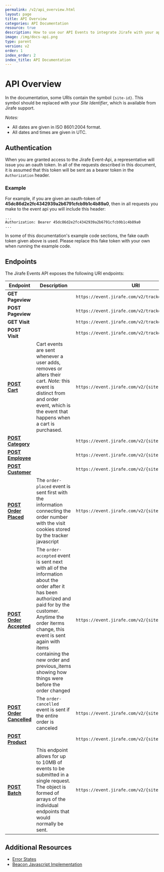 ```yaml
---
permalink: /v2/api_overview.html
layout: page
title: API Overview
categories: API Documentation
resource: true
description: How to use our API Events to integrate Jirafe with your app.
image: /img/docs-api.png
type: parent
version: v2
order: 1
index_order: 2
index_title: API Documentation
---
```


# API Overview
In the documentation, some URIs contain the symbol `{site-id}`.
This symbol should be replaced with your *Site Identifier*, which is available from Jirafe support.

*Notes:*

* All dates are given in ISO 8601:2004 format.
* All dates and times are given in UTC.

## Authentication
When you are granted access to the Jirafe Event-Api, a representative will issue you an oauth token.
In all of the requests described in this document, it is assumed that this token will be sent as a bearer token in the `Authorization` header.

### Example
For example, if you are given an oauth-token of **45dc86d2e2fc4342939a2b6791cfcb9b1c4b89a0**, then in all requests you make to the event api you will include this header:

```
...
Authorization: Bearer 45dc86d2e2fc4342939a2b6791cfcb9b1c4b89a0
...
```

In some of this documentation's example code sections, the fake oauth token given above is used.
Please replace this fake token with your own when running the example code.

## Endpoints

The Jirafe Events API exposes the following URI endpoints:

Endpoint | Description | URI
------------ | ------------- | ------------
**GET Pageview** | | `https://event.jirafe.com/v2/tracker/pageview.gif`
**POST Pageview** | | `https://event.jirafe.com/v2/tracker/pageview`
**GET Visit** | | `https://event.jirafe.com/v2/tracker/visit.gif`
**POST Visit** | | `https://event.jirafe.com/v2/tracker/visit`
**[POST Cart](/api/v2/POST/cart_endpoint.html 'Cart Endpoint')** | Cart events are sent whenever a user adds, removes or alters their cart. *Note:* this event is distinct from and order event, which is the event that happens when a cart is purchased. | `https://event.jirafe.com/v2/{site-id}/cart`
**[POST Category](/api/v2/POST/category_endpoint.html 'Category Endpoint')** | | `https://event.jirafe.com/v2/{site-id}/category`
**[POST Employee](/api/v2/POST/employee_endpoint.html 'Employee Endpoint')** | | `https://event.jirafe.com/v2/{site-id}/employee`
**[POST Customer](/api/v2/POST/customer_endpoint.html 'Customer Endpoint')** | | `https://event.jirafe.com/v2/{site-id}/customer`
**[POST Order Placed](/api/v2/POST/order_endpoint.html 'Order Endpoint')** | The `order-placed` event is sent first with the information connecting the order number with the visit cookies stored by the tracker javascript | `https://event.jirafe.com/v2/{site-id}/order`
**[POST Order Accepted](/api/v2/POST/order_endpoint.html 'Order Endpoint')** | The `order-accepted` event is sent next with all of the information about the order after it has been authorized and paid for by the customer. Anytime the order iterms change, this event is sent again with items containing the new order and previous_items showing how things were before the order changed |`https://event.jirafe.com/v2/{site-id}/order`
**[POST Order Cancelled](/api/v2/POST/order_endpoint.html 'Order Endpoint')** | The `order-cancelled` event is sent if the entire order is canceled | `https://event.jirafe.com/v2/{site-id}/order`
**[POST Product](/api/v2/POST/product_endpoint.html 'Product Endpoint')** | | `https://event.jirafe.com/v2/{site-id}/product`
**[POST Batch](/api/v2/POST/batch_endpoint.html 'Batch Endpoint')** | This endpoint allows for up to 10MB of events to be submitted in a single request. The object is formed of arrays of the individual endpoints that would normally be sent. | `https://event.jirafe.com/v2/{site-id}/batch`

## Additional Resources

* [Error States](error_states.index.html 'Error States')
* [Beacon Javascript Implementation](beacon_javascript.html 'Beacon Javascript Implementation')
